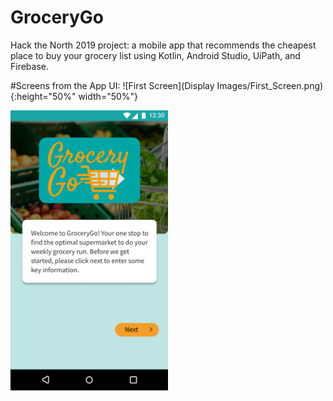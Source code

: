 # GroceryGo
Hack the North 2019 project: a mobile app that recommends the cheapest place to buy your grocery list using Kotlin, Android Studio, UiPath, and Firebase.

#Screens from the App UI:
![First Screen](Display Images/First_Screen.png){:height="50%" width="50%"}


<p>
    <img src="Display Images/First_Screen.png" style="width: 50%; height: 50%"/>
</p>
